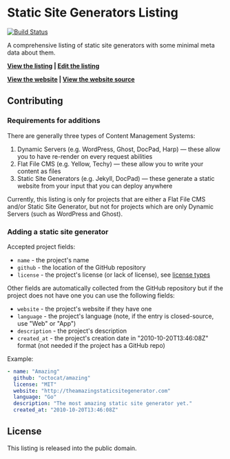 # Static Site Generators Listing

[![Build Status](https://api.travis-ci.org/bevry/staticsitegenerators-list.svg?branch=master)](https://travis-ci.org/bevry/staticsitegenerators-list)

A comprehensive listing of static site generators with some minimal meta data about them.

**[View the listing](https://github.com/bevry/static-site-generator-comparison/blob/master/list.yaml) | [Edit the listing](https://github.com/bevry/staticsitegenerators-list/edit/master/list.yaml)**

**[View the website](http://staticsitegenerators.net) | [View the website source](https://github.com/bevry/staticsitegenerators-website)**


## Contributing

### Requirements for additions

There are generally three types of Content Management Systems:

1. Dynamic Servers (e.g. WordPress, Ghost, DocPad, Harp) — these allow you to have re-render on every request abilities
2. Flat File CMS (e.g. Yellow, Techy) — these allow you to write your content as files
3. Static Site Generators (e.g. Jekyll, DocPad) — these generate a static website from your input that you can deploy anywhere

Currently, this listing is only for projects that are either a Flat File CMS and/or Static Site Generator, but not for projects which are only Dynamic Servers (such as WordPress and Ghost).

### Adding a static site generator

Accepted project fields:

* `name` - the project's name
* `github` - the location of the GitHub repository
* `license` - the project's license (or lack of license), see [license types](https://github.com/jaspervdj/static-site-generator-comparison/blob/master/list.yaml)

Other fields are automatically collected from the GitHub repository but if the project does not have one you can use the following fields:

* `website` - the project's website if they have one
* `language` - the project's language (note, if the entry is closed-source, use "Web" or "App")
* `description` - the project's description
* `created_at` - the project's creation date in "2010-10-20T13:46:08Z" format (not needed if the project has a GitHub repo)

Example:

``` yaml
- name: "Amazing"
  github: "octocat/amazing"
  license: "MIT"
  website: "http://theamazingstaticsitegenerator.com"
  language: "Go"
  description: "The most amazing static site generator yet."
  created_at: "2010-10-20T13:46:08Z"
```

## License

This listing is released into the public domain.
